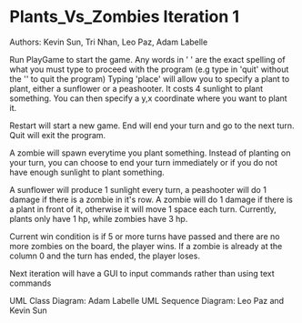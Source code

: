 # Plants_Vs_Zombies Iteration 1

Authors: Kevin Sun, Tri Nhan, Leo Paz, Adam Labelle

Run PlayGame to start the game.
Any words in ' ' are the exact spelling of what you must type to proceed with the program (e.g type in 'quit' without the '' to quit the program)
Typing 'place' will allow you to specify a plant to plant, either a sunflower or a peashooter. It costs 4 sunlight to plant something. You can then specify a y,x coordinate where you want to plant it. 

Restart will start a new game. End will end your turn and go to the next turn. Quit will exit the program.


A zombie will spawn everytime you plant something. Instead of planting on your turn, you can choose to end your turn immediately or if you do not have enough sunlight to plant something.


A sunflower will produce 1 sunlight every turn, a peashooter will do 1 damage if there is a zombie in it's row.
A zombie will do 1 damage if there is a plant in front of it, otherwise it will move 1 space each turn.
Currently, plants only have 1 hp, while zombies have 3 hp.


Current win condition is if 5 or more turns have passed and there are no more zombies on the board, the player wins. If a zombie is already at the column 0 and the turn has ended, the player loses.


Next iteration will have a GUI to input commands rather than using text commands


UML Class Diagram: Adam Labelle
UML Sequence Diagram: Leo Paz and Kevin Sun
